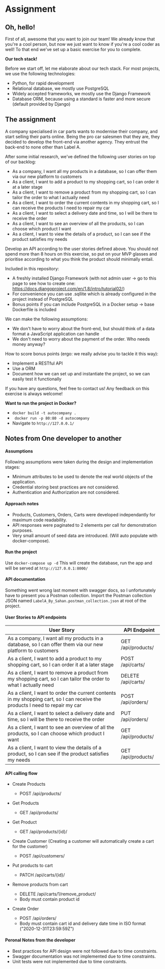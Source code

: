 # Assignment

Oh, hello!
---------
First of all, awesome that you want to join our team! We already know that you're a cool person, but now we just want to know if you're a cool coder as well! To that end we've set up a basic exercise for you to complete.

**Our tech stack!**

Before we start off, let me elaborate about our tech stack. For most projects, we use the following technologies:

* Python, for rapid development
* Relational database, we mostly use PostgreSQL 
* Widely accepted frameworks, we mostly use the Django Framework
* Database ORM, because using a standard is faster and more secure (default provided by Django)

The assignment
---------
A company specialised in car parts wants to modernise their company, and start selling their parts online. Being the pro car salesmen that they are, they decided to develop the front-end via another agency. They entrust the back-end to none other than Label A.

After some initial research, we've defined the following user stories on top of our backlog:

* As a company, I want all my products in a database, so I can offer them via our new platform to customers
* As a client, I want to add a product to my shopping cart, so I can order it at a later stage
* As a client, I want to remove a product from my shopping cart, so I can tailor the order to what I actually need
* As a client, I want to order the current contents in my shopping cart, so I can receive the products I need to repair my car
* As a client, I want to select a delivery date and time, so I will be there to receive the order
* As a client, I want to see an overview of all the products, so I can choose which product I want
* As a client, I want to view the details of a product, so I can see if the product satisfies my needs

Develop an API according to the user stories defined above. You should not spend more than 8 hours on this exercise, so put on your MVP glasses and prioritise according to what you think the product should minimally entail.

Included in this repository:

* A freshly installed Django Framework (with not admin user -> go to this page to see how to create one: https://docs.djangoproject.com/en/1.8/intro/tutorial02/)
* For convenience you can use .sqllite which is already configured in the project instead of PostgreSQL
* Bonus points if you can include PostgreSQL in a Docker setup -> base Dockerfile is included

We can make the following assumptions:

* We don't have to worry about the front-end, but should think of a data format a JavaScript application can handle
* We don't need to worry about the payment of the order. Who needs money anyway?

How to score bonus points (ergo: we really advise you to tackle it this way):

* Implement a RESTful API
* Use a ORM
* Document how we can set up and instantiate the project, so we can easily test it functionally

If you have any questions, feel free to contact us! Any feedback on this exercise is always welcome!


**Want to run the project in Docker?**

- ```docker build -t autocompany .```
- ``` docker run -p 80:80 -d autocompany```
- Navigate to ```http://127.0.0.1/```


## Notes from One developer to another

#### Assumptions
Following assumptions were taken during the design and implementation stages:
- Minimum attributes to be used to denote the real world objects of the application.
- Credential storing best practices are not considered.
- Authentication and Authorization are not considered.

#### Approach notes
- Products, Customers, Orders, Carts were developed independantly for maximum code readability.
- API responses were paginated to 2 elements per call for demonstration purposes.
- Very small amount of seed data are introduced. (Will auto populate with docker-compose).

#### Run the project
Use `docker-compose up -d`
This will create the database, run the app and will be served at `http://127.0.0.1:8000/`

#### API documentation
Something went wrong last moment with swagger docs, so I unfortunately have to present you a Postman collection.
Import the Postman collection JSON named `LabelA_By_Sahan.postman_collection.json` at root of the project.

#### User Stories to API endpoints

| User Story | API Endpoint |
| ------ | ------ |
| As a company, I want all my products in a database, so I can offer them via our new platform to customers | GET /api/products/ |
| As a client, I want to add a product to my shopping cart, so I can order it at a later stage | POST /api/carts/ |
| As a client, I want to remove a product from my shopping cart, so I can tailor the order to what I actually need | DELETE /api/carts/ |
| As a client, I want to order the current contents in my shopping cart, so I can receive the products I need to repair my car | POST /api/orders/ |
| As a client, I want to select a delivery date and time, so I will be there to receive the order | PUT /api/orders/ |
| As a client, I want to see an overview of all the products, so I can choose which product I want | GET /api/products/ |
| As a client, I want to view the details of a product, so I can see if the product satisfies my needs | GET /api/products/ |

#### API calling flow
- Create Products   
    - POST /api/products/
- Get Products
    - GET /api/products/
- Get Product
    - GET /api/products/{id}/

- Create Customer (Creating a customer will automatically create a cart for the customer)
    - POST /api/customers/

- Put products to cart
    - PATCH /api/carts/{id}/
- Remove products from cart
    - DELETE /api/carts/1/remove_product/ 
    - Body must contain product id

- Create Order
    - POST /api/orders/
    - Body must contain cart id and delivery date time in ISO format ("2020-12-31T23:59:59Z")


#### Peronal Notes from the developer
- Best practices for API design were not followed due to time constraints.
- Swagger documentation was not implemented due to time constraints.
- Unit tests were not implemented due to time constraints.
